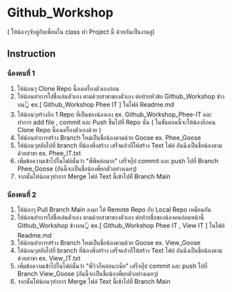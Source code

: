 # Github_Workshop
( ให้น้องๆจับคู่กับเพื่อนใน class ทำ Project นี้ ด้วยกันเป็นงานคู่)

## Instruction
### น้องคนที่ 1
1. ให้น้อนๆ Clone Repo นี้ลงเครื่องตัวเองก่อน
2. ให้น้อนทำการใส่ชื่อเล่นตัวเอง ตามด้วยสาขาของตัวเอง ต่อท้ายหัวข้อ Github_Workshop ข้างบน👆 ex.[ Github_Workshop  Phee IT ] ในไฟล์ Readme.md
3. ให้น้อนๆสร้างอีก 1 Repo ที่เป็นของน้องเอง ex. Github_Workshop_Phee-IT และทำการ add file , commit และ Push ขึ้นไปที่ Repo นั้น ( ในขั้นตอนนี้จะให้น้องอีกคน Clone Repo นี้ลงเครื่องตัวเองด้วย )
4. ให้น้อนทำการสร้าง Branch ใหม่เป็นชื่อน้องตามด้วย Goose ex. Phee_Goose
5. ให้น้อนๆสลับไปที่ branch ที่น้องพึ่งสร้าง เสร็จแล้วก็ให้สร้าง Text ไฟล์ อันนึงเป็นชื่อน้องตามด้วยสาขา ex. Phee_IT.txt
6. เพิ่มข้อความเข้าไปในไฟล์นั้นว่า "พี่พีหล่อมาก" เสร็จปุ๊ป commit และ push ไปที่ Branch Phee_Goose (อันนี้จะเป็นชื่อน้องพี่ยกตัวอย่างเฉยๆ)
7. จากนั้นให้น้อนๆทำการ Merge ไฟล์ Text นี้เข้าไปที่ Branch Main

### น้องคนที่ 2
1. ให้น้องๆ Pull Branch Main ลงมา ให้ Remote Repo กับ Local Repo เหมือนกัน
2. ให้น้อนทำการใส่ชื่อเล่นตัวเอง ตามด้วยสาขาของตัวเอง ต่อท้ายชื่อของน้องคนก่อนหน้านี้ Github_Workshop ข้างบน👆 ex.[ Github_Workshop  Phee IT ,  View IT ] ในไฟล์ Readme.md
3. ให้น้อนทำการสร้าง Branch ใหม่เป็นชื่อน้องตามด้วย Goose ex. View_Goose
4. ให้น้อนๆสลับไปที่ branch ที่น้องพึ่งสร้าง เสร็จแล้วก็ให้สร้าง Text ไฟล์ อันนึงเป็นชื่อน้องตามด้วยสาขา ex. View_IT.txt
5. เพิ่มข้อความเข้าไปในไฟล์นั้นว่า "พี่วิวก็หล่อนะเนี่ย" เสร็จปุ๊ป commit และ push ไปที่ Branch View_Goose (อันนี้จะเป็นชื่อน้องพี่ยกตัวอย่างเฉยๆ)
6. จากนั้นให้น้อนๆทำการ Merge ไฟล์ Text นี้เข้าไปที่ Branch Main

